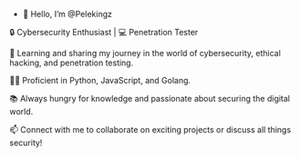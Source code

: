 - 👋 Hello, I’m @Pelekingz

🔒 Cybersecurity Enthusiast | 💻 Penetration Tester

🚀 Learning and sharing my journey in the world of cybersecurity, ethical hacking, and penetration testing.

👨‍💻 Proficient in Python, JavaScript, and Golang.

📚 Always hungry for knowledge and passionate about securing the digital world.

📫 Connect with me to collaborate on exciting projects or discuss all things security!

